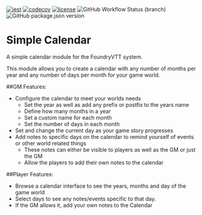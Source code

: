 [![jest](https://jestjs.io/img/jest-badge.svg)](https://github.com/facebook/jest)
[![codecov](https://codecov.io/gh/vigoren/foundryvtt-simple-calendar/branch/main/graph/badge.svg?token=43TJ117WP1)](https://codecov.io/gh/vigoren/foundryvtt-simple-calendar)
[![license](https://img.shields.io/badge/license-MIT-blue)](https://github.com/vigoren/foundryvtt-simple-calendar/blob/main/LICENSE)
![GitHub Workflow Status (branch)](https://img.shields.io/github/workflow/status/vigorator/foundryvtt-simple-calendar/Update%20Release's/main)
![GitHub package.json version](https://img.shields.io/github/package-json/v/vigoren/foundryvtt-simple-calendar)
# Simple Calendar
A simple calendar module for the FoundryVTT system.

This module allows you to create a calendar with any number of months per year and any number of days per month for your game world.

##GM Features:
* Configure the calendar to meet your worlds needs
    * Set the year as well as add any prefix or postfix to the years name
    * Define how many months in a year
    * Set a custom name for each month
    * Set the number of days in each month
* Set and change the current day as your game story progresses
* Add notes to specific days on the calendar to remind yourself of events or other world related things
    * These notes can either be visible to players as well as the GM or just the GM
    * Allow the players to add their own notes to the calendar
    
##Player Features:
* Browse a calendar interface to see the years, months and day of the game world
* Select days to see any notes/events specific to that day.
* If the GM allows it, add your own notes to the Calendar

